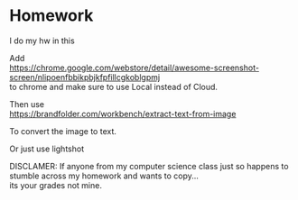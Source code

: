 # Homework
I do my hw in this

Add  
https://chrome.google.com/webstore/detail/awesome-screenshot-screen/nlipoenfbbikpbjkfpfillcgkoblgpmj  
  to chrome and make sure to use Local instead of Cloud.
   
Then use   
 https://brandfolder.com/workbench/extract-text-from-image 

To convert the image to text.

Or just use lightshot




DISCLAMER: If anyone from my computer science class just so happens to stumble across my homework and wants to copy...                                                             
its your grades not mine.
